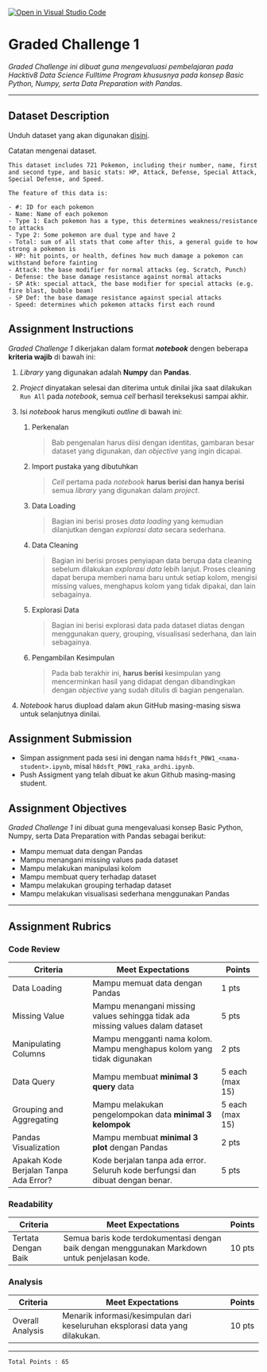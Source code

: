 [![Open in Visual Studio Code](https://classroom.github.com/assets/open-in-vscode-c66648af7eb3fe8bc4f294546bfd86ef473780cde1dea487d3c4ff354943c9ae.svg)](https://classroom.github.com/online_ide?assignment_repo_id=8123484&assignment_repo_type=AssignmentRepo)
# Graded Challenge 1

_Graded Challenge ini dibuat guna mengevaluasi pembelajaran pada Hacktiv8 Data Science Fulltime Program khususnya pada konsep Basic Python, Numpy, serta Data Preparation with Pandas._

---

## Dataset Description

Unduh dataset yang akan digunakan [disini](https://www.kaggle.com/abcsds/pokemon).

Catatan mengenai dataset.
```
This dataset includes 721 Pokemon, including their number, name, first and second type, and basic stats: HP, Attack, Defense, Special Attack, Special Defense, and Speed.

The feature of this data is:

- #: ID for each pokemon
- Name: Name of each pokemon
- Type 1: Each pokemon has a type, this determines weakness/resistance to attacks
- Type 2: Some pokemon are dual type and have 2
- Total: sum of all stats that come after this, a general guide to how strong a pokemon is
- HP: hit points, or health, defines how much damage a pokemon can withstand before fainting
- Attack: the base modifier for normal attacks (eg. Scratch, Punch)
- Defense: the base damage resistance against normal attacks
- SP Atk: special attack, the base modifier for special attacks (e.g. fire blast, bubble beam)
- SP Def: the base damage resistance against special attacks
- Speed: determines which pokemon attacks first each round
```

## Assignment Instructions

*Graded Challenge 1* dikerjakan dalam format ***notebook*** dengen beberapa **kriteria wajib** di bawah ini:

1. *Library* yang digunakan adalah **Numpy** dan **Pandas**.

2. *Project* dinyatakan selesai dan diterima untuk dinilai jika saat dilakukan `Run All` pada *notebook*, semua *cell* berhasil tereksekusi sampai akhir.

3. Isi *notebook* harus mengikuti *outline* di bawah ini:
   1. Perkenalan
      > Bab pengenalan harus diisi dengan identitas, gambaran besar dataset yang digunakan, dan *objective* yang ingin dicapai.
   
   2. Import pustaka yang dibutuhkan
      > *Cell* pertama pada *notebook* **harus berisi dan hanya berisi** semua *library* yang digunakan dalam *project*.
   
   3. Data Loading
      > Bagian ini berisi proses *data loading* yang kemudian dilanjutkan dengan *explorasi data* secara sederhana.
   
   4. Data Cleaning
      > Bagian ini berisi proses penyiapan data berupa data cleaning sebelum dilakukan *explorasi data* lebih lanjut. Proses cleaning dapat berupa memberi nama baru untuk setiap kolom, mengisi missing values, menghapus kolom yang tidak dipakai, dan lain sebagainya.
   
   5. Explorasi Data
      > Bagian ini berisi explorasi data pada dataset diatas dengan menggunakan query, grouping, visualisasi sederhana, dan lain sebagainya.

   6. Pengambilan Kesimpulan
      > Pada bab terakhir ini, **harus berisi** kesimpulan yang mencerminkan hasil yang didapat dengan dibandingkan dengan *objective* yang sudah ditulis di bagian pengenalan.

4. *Notebook* harus diupload dalam akun GitHub masing-masing siswa untuk selanjutnya dinilai.

## Assignment Submission

- Simpan assignment pada sesi ini dengan nama `h8dsft_P0W1_<nama-student>.ipynb`, misal `h8dsft_P0W1_raka_ardhi.ipynb`.
- Push Assigment yang telah dibuat ke akun Github masing-masing student.

## Assignment Objectives

*Graded Challenge 1* ini dibuat guna mengevaluasi konsep Basic Python, Numpy, serta Data Preparation with Pandas sebagai berikut:

- Mampu memuat data dengan Pandas
- Mampu menangani missing values pada dataset
- Mampu melakukan manipulasi kolom
- Mampu membuat query terhadap dataset
- Mampu melakukan grouping terhadap dataset
- Mampu melakukan visualisasi sederhana menggunakan Pandas

---

## Assignment Rubrics

### Code Review

| Criteria | Meet Expectations | Points |
| --- | --- | --- |
| Data Loading | Mampu memuat data dengan Pandas | 1 pts |
| Missing Value | Mampu menangani missing values sehingga tidak ada missing values dalam dataset | 5 pts |
| Manipulating Columns | Mampu mengganti nama kolom. Mampu menghapus kolom yang tidak digunakan | 2 pts |
| Data Query | Mampu membuat **minimal 3 query** data | 5 each (max 15) |
| Grouping and Aggregating | Mampu melakukan pengelompokan data **minimal 3 kelompok** | 5 each (max 15) |
| Pandas Visualization | Mampu membuat **minimal 3 plot** dengan Pandas | 2 pts |
| Apakah Kode Berjalan Tanpa Ada Error? | Kode berjalan tanpa ada error. Seluruh kode berfungsi dan dibuat dengan benar. | 5 pts |

### Readability

| Criteria | Meet Expectations | Points |
| --- | --- | --- |
| Tertata Dengan Baik | Semua baris kode terdokumentasi dengan baik dengan menggunakan Markdown untuk penjelasan kode. | 10 pts |


### Analysis

| Criteria | Meet Expectations | Points |
| --- | --- | --- |
| Overall Analysis | Menarik informasi/kesimpulan dari keseluruhan eksplorasi data yang dilakukan. | 10 pts |

---

```
Total Points : 65
```
